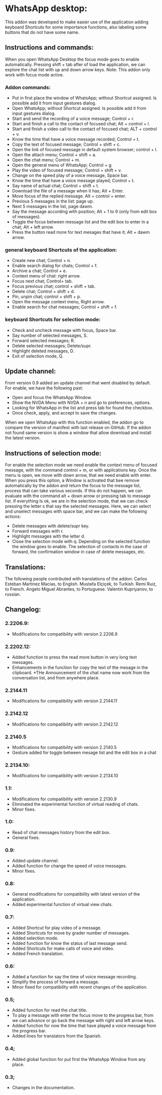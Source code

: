 # WhatsApp desktop:
This addon was developed to make easier use of the application adding keyboard Shortcuts for some importance functions, also labeling some buttons that do not have some name.

## Instructions and commands:
When you open WhatsApp Desktop the focus mode goes to enable automatically. Pressing shift + tab after of load the application, we can explore the chat list with up and down arrow keys.
Note: This addon only work with focus mode active.

### Addon commands:

* Put in first place the window of WhatsApp; without Shortcut assigned. Is possible add it from input gestures dialog.
* Open WhatsApp; without Shortcut assigned. Is possible add it from input gestures dialog.
* Start and send the recording of a voice message; Control + r.
* Start and finish a call to the contact of focused chat; Alt + control + l.
* Start and finish a video call to the contact of focused chat; ALT + control + v.
* Know the time that have a voice message recorded; Control + t.
* Copy the text of focused message; Control + shift + c.
* Open the link of focused message in default system browser; control + l.
* Open the attach menu; Control + shift + a.
* Open the chat menu; Control + m.
* Open the general menu of WhatsApp; Control + g.
* Play the video of focused message; Control + shift + v.
* Change on the speed play of a voice message, Space bar.
* Know the time that have a voice message played; Control + t.
* Say name of actual chat; Control + shift + t.
* Download the file of a message when it has; Alt + Enter.
* Move focus of the replied message. Alt + control + enter.
* Previous 5 messages in the list: page up.
* Next 5 messages in the list, page dawm.
* Say the message according with position; Alt + 1 to 9 (only from edit box of messages).
* Toggle the focus between message list and the edit box to enter in a chat; Alt + left arrow.
* Press the button read more for text mesages that have it; Alt + dawm arrow.

### general keyboard Shortcuts of the application:

* Create new chat; Control + n.
* Enable search dialog for chats; Control + f.
* Archive a chat; Control + e.
* Context menu of chat: right arrow.
* Focus next chat; Control+ tab.
* Focus previous chat; control + shift + tab.
* Delete chat; Control + shift + d.
* Pin, unpin chat; control + shift + p.
* Open the message context menu, Right arrow.
* Enable search for chat messages; Control + shift + f.

### keyboard Shortcuts for selection mode:

* Check and uncheck message with focus, Space bar.
* Say number of selected messages, S.
* Forward selected messages; R.
* Delete selected messages; Delete/supr.
* Highlight deleted messages, D.
* Exit of selection mode, Q.

## Update channel:
From version 0.9 added an update channel that went disabled by default.
For enable, we have the following past:
* Open and focus the WhatsApp Window.
* Show the NVDA Menu with NVDA + n and go to preferences, options.
* Looking for WhatsApp in the list and press tab for found the checkbox.
* Once check, apply, and accept to save the changes.

When we open WhatsApp with this function enabled, the addon go to compare the version of manifest with last release on GitHub. If the addon not found same version is show a window that allow download and install the latest version.

## Instructions of selection mode:
For enable the selection mode we need enable the context menu of focused message, with the command control + m, or with applications key.
Once the menu is open, we move with down arrow, that we need enable with enter.
When you press this option, a Window is activated that bee remove automatically by the addon and return the focus to the message list, process that can take various seconds. If this do not happen, we can evaluate with the command alt + down arrow or pressing tab to message list.
If everything Is ok, we are in the selection mode, that we can check pressing the letter s that say the selected messages.
Here, we can select and unselect messages with space bar, and we can make the following actions:
* Delete messages with delete/supr key.
* Forward messages with r.
* Highlight messages with the letter d.
* Close the selection mode with q.
Depending on the selected function the window goes to enable. The selection of contacts in the case of forward, the confirmation window in case of delete messages, etc.

## Translations:
The following people contributed with translations of the addon:
	Carlos Esteban Martinez Macias, to English.
	Mustafa Elçiçek, to Turkish.
	Remi Ruiz, to French.
	Angelo Miguel Abrantes, to Portuguese.
	Valentin Kupriyanov, to russian.

## Changelog:
### 2.2206.9:

* Modifications for compatibility with version 2.2206.9

### 2.2202.12:

* Added function to press the read more button in very long text messages.
* Enhancements in the function for copy the text of the mesage in the clipboard.
*THe Announcement of the chat name now work from the conversation list, and from anywhere place.

### 2.2144.11

* Modifications for compatibility with version 2.2144.11

### 2.2142.12

* Modifications for compatibility with version 2.2142.12

### 2.2140.5

* Modifications for compatibility with version 2.2140.5
* Gesture added for toggle between mesage list and the edit box in a chat

### 2.2134.10:

* Modifications for compatibility with version 2.2134.10

### 1.1:

* Modifications for compatibility with version 2.2130.9
* Eliminated the experimental function of virtual reading of chats.
* Minor fixes.

### 1.0:

* Read of chat messages history from the edit box.
* General fixes.

### 0.9:

* Added update channel.
* Added function for change the speed of voice messages.
* Minor fixes.

### 0.8:

* General modifications for compatibility with latest version of the application.
* Added experimental function of virtual view chats.

### 0.7:

* Added Shortcut for play video of a message.
* Added Shortcuts for move by grader number of messages.
* Added selection mode.
* Added function for know the status of last message send.
* Added Shortcuts for make calls of voice and video.
* Added French translation.

### 0.6:

* Added a function for say the time of voice message recording.
* Simplify the process of forward a message.
* Minor fixed for compatibility with recent changes of the application.

### 0.5;

* Added function for read the chat title.
* To play a message with enter the focus move to the progress bar, from we can advance or go back the message with right and left arrow keys.
* Added function for now the time that have played a voice message from the progress bar.
* Added lines for translators from the Spanish.

### 0.4;

* Added global function for put first the WhatsApp Window from any place.

### 0.3;

* Changes in the documentation.
